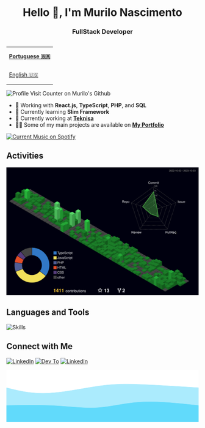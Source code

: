 <h1 align="center">Hello 👋, I'm Murilo Nascimento</h1>
<h3 align="center">FullStack Developer</h3>

<table align="right">
  <tr>
    <td height="43px">
      <b>
        <a href="README.md">Portuguese 🇧🇷</a>
      </b>
    </td>
  </tr>
  <tr>
    <td height="43px">
      <a href="README-en.md">English 🇺🇸</a>
    </td>
  </tr>
</table>

<div align="left">
  <img src="https://visitor-badge.feriirawann.repl.co/?username=murilonicemento&repo=murilonicemento&style=for-the-badge&label=Visitors&logo=OpenTelemetry&color=61DAFB&contentType=svg" alt="Profile Visit Counter on Murilo's Github" height="28px" />
</div>

- 🧠 Working with **React.js**, **TypeScript**, **PHP**, and **SQL**
- 🌱 Currently learning **Slim Framework**
- 🌇 Currently working at **[Teknisa](https://www.teknisa.com/)**
- 👨‍💻 Some of my main projects are available on **[My Portfolio](https://my-portfolio-chi-nine.vercel.app/projects)**

<div align="left">
  <a href="https://github.com/tthn0/Spotify-Readme">
  <img src="https://spotify-readme-u8sa.vercel.app/api?theme=dark" alt="Current Music on Spotify">
</a>
</div>

## Activities

![Activities](./profile-3d-contrib/profile-night-green.svg)

## Languages and Tools

![Skills](https://skillicons.dev/icons?i=html,css,sass,javascript,react,styledcomponents,typescript,php,mysql,git)

## Connect with Me

[![LinkedIn](https://skillicons.dev/icons?i=linkedin)](https://www.linkedin.com/in/murilonicemento/)
[![Dev To](https://skillicons.dev/icons?i=devto)](https://dev.to/murilonicemento)
[![LinkedIn](https://skillicons.dev/icons?i=discord)](https://discordapp.com/users/yetiabominable)

![Animated Footer Waves](./images/animated-waves.svg)
